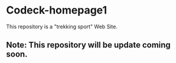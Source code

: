 # Codeck-homepage1

This repository  is a "trekking sport" Web Site.

## Note: This repository will be update coming soon.

